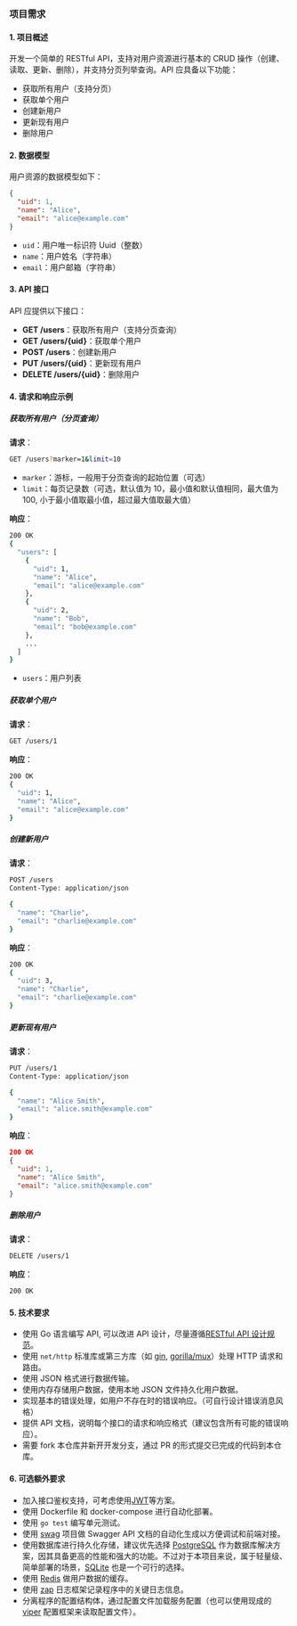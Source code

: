 ### 项目需求

#### 1. **项目概述**

开发一个简单的 RESTful API，支持对用户资源进行基本的 CRUD 操作（创建、读取、更新、删除），并支持分页列举查询。API 应具备以下功能：

- 获取所有用户（支持分页）
- 获取单个用户
- 创建新用户
- 更新现有用户
- 删除用户

#### 2. **数据模型**

用户资源的数据模型如下：

```json
{
  "uid": 1,
  "name": "Alice",
  "email": "alice@example.com"
}
```

- `uid`：用户唯一标识符 Uuid（整数）
- `name`：用户姓名（字符串）
- `email`：用户邮箱（字符串）

#### 3. **API 接口**

API 应提供以下接口：

- **GET /users**：获取所有用户（支持分页查询）
- **GET /users/{uid}**：获取单个用户
- **POST /users**：创建新用户
- **PUT /users/{uid}**：更新现有用户
- **DELETE /users/{uid}**：删除用户

#### 4. **请求和响应示例**

##### 获取所有用户（分页查询）

**请求**：

```bash
GET /users?marker=1&limit=10
```

- `marker`：游标，一般用于分页查询的起始位置（可选）
- `limit`：每页记录数（可选，默认值为 10，最小值和默认值相同，最大值为 100, 小于最小值取最小值，超过最大值取最大值）

**响应**：

```bash
200 OK
{
  "users": [
    {
      "uid": 1,
      "name": "Alice",
      "email": "alice@example.com"
    },
    {
      "uid": 2,
      "name": "Bob",
      "email": "bob@example.com"
    },
    ...
  ]
}
```

- `users`：用户列表

##### 获取单个用户

**请求**：

```bash
GET /users/1
```

**响应**：

```bash
200 OK
{
  "uid": 1,
  "name": "Alice",
  "email": "alice@example.com"
}
```

##### 创建新用户

**请求**：

```bash
POST /users
Content-Type: application/json

{
  "name": "Charlie",
  "email": "charlie@example.com"
}
```

**响应**：

```bash
200 OK
{
  "uid": 3,
  "name": "Charlie",
  "email": "charlie@example.com"
}
```

##### 更新现有用户

**请求**：

```bash
PUT /users/1
Content-Type: application/json

{
  "name": "Alice Smith",
  "email": "alice.smith@example.com"
}
```

**响应**：

```json
200 OK
{
  "uid": 1,
  "name": "Alice Smith",
  "email": "alice.smith@example.com"
}
```

##### 删除用户

**请求**：

```bash
DELETE /users/1
```

**响应**：

```bash
200 OK
```

#### 5. **技术要求**

- 使用 Go 语言编写 API, 可以改进 API 设计，尽量遵循[RESTful API 设计规范](https://restfulapi.cn/archives/44)。
- 使用 `net/http` 标准库或第三方库（如 [gin](https://github.com/gin-gonic/gin), [gorilla/mux](https://github.com/gorilla/mux)）处理 HTTP 请求和路由。
- 使用 JSON 格式进行数据传输。
- 使用内存存储用户数据，使用本地 JSON 文件持久化用户数据。
- 实现基本的错误处理，如用户不存在时的错误响应。（可自行设计错误消息风格）
- 提供 API 文档，说明每个接口的请求和响应格式（建议包含所有可能的错误响应）。
- 需要 fork 本仓库并新开开发分支，通过 PR 的形式提交已完成的代码到本仓库。

#### 6. **可选额外要求**

- 加入接口鉴权支持，可考虑使用[JWT](https://jwt.io/)等方案。
- 使用 Dockerfile 和 docker-compose 进行自动化部署。
- 使用 `go test` 编写单元测试。
- 使用 [swag](https://github.com/swaggo/swag) 项目做 Swagger API 文档的自动化生成以方便调试和前端对接。
- 使用数据库进行持久化存储，建议优先选择 [PostgreSQL](https://www.postgresql.org/) 作为数据库解决方案，因其具备更高的性能和强大的功能。不过对于本项目来说，属于轻量级、简单部署的场景，[SQLite](https://www.sqlite.org/) 也是一个可行的选择。
- 使用 [Redis](https://github.com/redis/redis) 做用户数据的缓存。
- 使用 [zap](https://github.com/uber-go/zap) 日志框架记录程序中的关键日志信息。
- 分离程序的配置结构体，通过配置文件加载服务配置（也可以使用现成的 [viper](https://github.com/spf13/viper) 配置框架来读取配置文件）。
